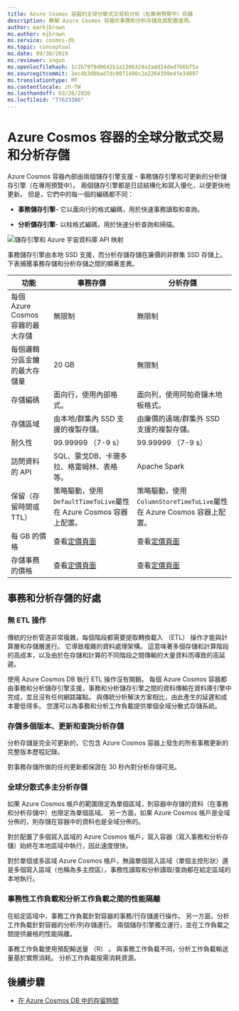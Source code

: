 ```yaml
---
title: Azure Cosmos 容器的全球分散式交易和分析（在專用預覽中）存儲
description: 瞭解 Azure Cosmos 容器的事務和分析存儲及其配置選項。
author: markjbrown
ms.author: mjbrown
ms.service: cosmos-db
ms.topic: conceptual
ms.date: 09/30/2019
ms.reviewer: sngun
ms.openlocfilehash: 1c2b79f8d0641b1a1386329a2add14ded766bf5a
ms.sourcegitcommit: 2ec4b3d0bad7dc0071400c2a2264399e4fe34897
ms.translationtype: MT
ms.contentlocale: zh-TW
ms.lasthandoff: 03/28/2020
ms.locfileid: "77623386"
---
```

# <a name="globally-distributed-transactional-and-analytical-storage-for-azure-cosmos-containers"></a>Azure Cosmos 容器的全球分散式交易和分析存儲

Azure Cosmos 容器內部由兩個儲存引擎支援 - 事務儲存引擎和可更新的分析儲存引擎（在專用預覽中）。 兩個儲存引擎都是日誌結構化和寫入優化，以便更快地更新。 但是，它們中的每一個的編碼都不同：

* **事務儲存引擎**– 它以面向行的格式編碼，用於快速事務讀取和查詢。

* **分析儲存引擎**- 以柱格式編碼，用於快速分析查詢和掃描。

![儲存引擎和 Azure 宇宙資料庫 API 映射](./media/globally-distributed-transactional-analytical-storage/storage-engines-api-mapping.png)

事務儲存引擎由本地 SSD 支援，而分析存儲存儲在廉價的非群集 SSD 存儲上。 下表捕獲事務存儲和分析存儲之間的顯著差異。


|功能  |事務存儲  |分析存儲 |
|---------|---------|---------|
|每個 Azure Cosmos 容器的最大存儲 |   無限制      |    無限制     |
|每個邏輯分區金鑰的最大存儲量   |   20 GB      |   無限制      |
|存儲編碼  |   面向行，使用內部格式。   |   面向列，使用阿帕奇鑲木地板格式。 |
|存儲區域 |   由本地/群集內 SSD 支援的複製存儲。 |  由廉價的遠端/群集外 SSD 支援的複製存儲。       |
|耐久性  |    99.99999 （7-9 s）     |  99.99999 （7-9 s）       |
|訪問資料的 API  |   SQL、蒙戈DB、卡珊多拉、格雷姆林、表格等。       | Apache Spark         |
|保留（存留時間或 TTL）   |  策略驅動，使用`DefaultTimeToLive`屬性在 Azure Cosmos 容器上配置。       |   策略驅動，使用`ColumnStoreTimeToLive`屬性在 Azure Cosmos 容器上配置。      |
|每 GB 的價格    |   查看[定價頁面](https://azure.microsoft.com/pricing/details/cosmos-db/)     |   查看[定價頁面](https://azure.microsoft.com/pricing/details/cosmos-db/)        |
|存儲事務的價格    |  查看[定價頁面](https://azure.microsoft.com/pricing/details/cosmos-db/)         |   查看[定價頁面](https://azure.microsoft.com/pricing/details/cosmos-db/)        |

## <a name="benefits-of-transactional-and-analytical-storage"></a>事務和分析存儲的好處

### <a name="no-etl-operations"></a>無 ETL 操作

傳統的分析管道非常複雜，每個階段都需要提取轉換載入 （ETL） 操作才能與計算層和存儲層進行。 它導致複雜的資料處理架構。 這意味著多個存儲和計算階段的高成本，以及由於在存儲和計算的不同階段之間傳輸的大量資料而導致的高延遲。  

使用 Azure Cosmos DB 執行 ETL 操作沒有開銷。 每個 Azure Cosmos 容器都由事務和分析儲存引擎支援，事務和分析儲存引擎之間的資料傳輸在資料庫引擎中完成，並且沒有任何網路躍點。 與傳統分析解決方案相比，由此產生的延遲和成本要低得多。 您還可以為事務和分析工作負載提供單個全域分散式存儲系統。  

### <a name="store-multiple-versions-update-and-query-the-analytical-storage"></a>存儲多個版本、更新和查詢分析存儲

分析存儲是完全可更新的，它包含 Azure Cosmos 容器上發生的所有事務更新的完整版本歷程記錄。

對事務存儲所做的任何更新都保證在 30 秒內對分析存儲可見。 

### <a name="globally-distributed-multi-master-analytical-storage"></a>全球分散式多主分析存儲

如果 Azure Cosmos 帳戶的範圍限定為單個區域，則容器中存儲的資料（在事務和分析存儲中）也限定為單個區域。 另一方面，如果 Azure Cosmos 帳戶是全域分佈的，則存儲在容器中的資料也是全域分佈的。

對於配置了多個寫入區域的 Azure Cosmos 帳戶，寫入容器（寫入事務和分析存儲）始終在本地區域中執行，因此速度很快。

對於單個或多區域 Azure Cosmos 帳戶，無論單個寫入區域（單個主控形狀）還是多個寫入區域（也稱為多主控區），事務性讀取和分析讀取/查詢都在給定區域的本地執行。

### <a name="performance-isolation-between-transactional-and-analytical-workloads"></a>事務性工作負載和分析工作負載之間的性能隔離

在給定區域中，事務工作負載針對容器的事務/行存儲進行操作。 另一方面，分析工作負載針對容器的分析/列存儲運行。 兩個儲存引擎獨立運行，並在工作負載之間提供嚴格的性能隔離。

事務工作負載使用預配輸送量 （R） 。 與事務工作負載不同，分析工作負載輸送量基於實際消耗。 分析工作負載按需消耗資源。

## <a name="next-steps"></a>後續步驟

* [在 Azure Cosmos DB 中的存留時間](time-to-live.md)
